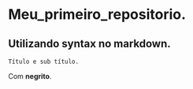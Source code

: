 # Meu_primeiro_repositorio.

## Utilizando syntax no markdown.
    Título e sub título.
Com **negrito**.